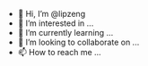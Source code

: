 - 👋 Hi, I’m @lipzeng
- 👀 I’m interested in ...
- 🌱 I’m currently learning ...
- 💞️ I’m looking to collaborate on ...
- 📫 How to reach me ...

<!---
lipzeng/lipzeng is a ✨ special ✨ repository because its `README.md` (this file) appears on your GitHub profile.
You can click the Preview link to take a look at your changes.
--->
